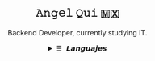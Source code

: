 <h2 align="center">𝙰𝚗𝚐𝚎𝚕 𝚀𝚞𝚒 🇲🇽</h2>

<p align="center">Backend Developer, currently studying IT.</p> 

<details align="center">
  <summary> <samp>&#9776; 𝙇𝙖𝙣𝙜𝙪𝙖𝙟𝙚𝙨</samp></summary>
    <p align="center">
      <br>
      <!--<a href="https://youtu.be/dQw4w9WgXcQ" target="_blank"><img alt="Code" src="https://img.shields.io/badge/-code-000000?style=flat-square&logo=Plex&logoColor=white"></a> -->
      <a href="https://youtu.be/dQw4w9WgXcQ" target="_blank"><img alt="C" src="https://img.shields.io/badge/C-00599C?style=for-the-badge&logo=c&logoColor=white"></a>
      <a href="https://youtu.be/dQw4w9WgXcQ" target="_blank"><img alt="C++" src="https://img.shields.io/badge/C%2B%2B-00599C?style=for-the-badge&logo=c%2B%2B&logoColor=white"></a>
      <a href="https://youtu.be/dQw4w9WgXcQ" target="_blank"><img alt="C#" src="https://img.shields.io/badge/C%23-239120?style=for-the-badge&logo=c-sharp&logoColor=white"></a>
      <a href="https://youtu.be/dQw4w9WgXcQ" target="_blank"><img alt=".NET" src="https://img.shields.io/badge/.NET-5C2D91?style=for-the-badge&logo=.net&logoColor=white"></a>
      <a href="https://youtu.be/dQw4w9WgXcQ" target="_blank"><img alt="Oracle" src="https://img.shields.io/badge/Oracle-F80000?style=for-the-badge&logo=oracle&logoColor=white"></a>
      <a href="https://youtu.be/dQw4w9WgXcQ" target="_blank"><img alt="JavaScript" src="https://img.shields.io/badge/JavaScript-323330?style=for-the-badge&logo=javascript&logoColor=F7DF1E"></a>
      <a href="https://youtu.be/dQw4w9WgXcQ" target="_blank"><img alt="HTML" src="https://img.shields.io/badge/HTML5-E34F26?style=for-the-badge&logo=html5&logoColor=white"></a>
      <a href="https://youtu.be/dQw4w9WgXcQ" target="_blank"><img alt="CSS" src="https://img.shields.io/badge/CSS3-1572B6?style=for-the-badge&logo=css3&logoColor=white"></a
    </p>
    <br>
    <hr>
    <img src="https://github.com/migurd/migurd/blob/master/dot_rokisi.gif" width="125">
  </samp>
</details>

<!-- Badges taken from: https://dev.to/envoy_/150-badges-for-github-pnk -->
<!-- Inspired in: https://github.com/kevinjycui/kevinjycui :^) -->

